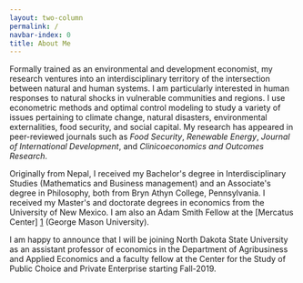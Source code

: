 ```yaml
---
layout: two-column
permalink: /
navbar-index: 0
title: About Me
---
```


Formally trained as an environmental and development economist, my research ventures into an interdisciplinary territory of the intersection between natural and human systems. I am particularly interested in human responses to natural shocks in vulnerable communities and regions. I use econometric methods and optimal control modeling to study a variety of issues pertaining to climate change, natural disasters, environmental externalities, food security, and social capital. My research has appeared in peer-reviewed journals such as *Food Security*, *Renewable Energy*, *Journal of International Development*, and *Clinicoeconomics and Outcomes Research*. 

Originally from Nepal, I received my Bachelor's degree in Interdisciplinary Studies (Mathematics and Business management) and an Associate's degree in Philosophy, both from Bryn Athyn College, Pennsylvania. I received my Master's and doctorate degrees in economics from the University of New Mexico. I am also an Adam Smith Fellow at the [Mercatus Center] [1] (George Mason University).

I am happy to announce that I will be joining North Dakota State University as an assistant professor of economics in the Department of Agribusiness and Applied Economics and a faculty fellow at the Center for the Study of Public Choice and Private Enterprise starting Fall-2019.

[1]: https://asp.mercatus.org/people/veeshan-rayamajhee
